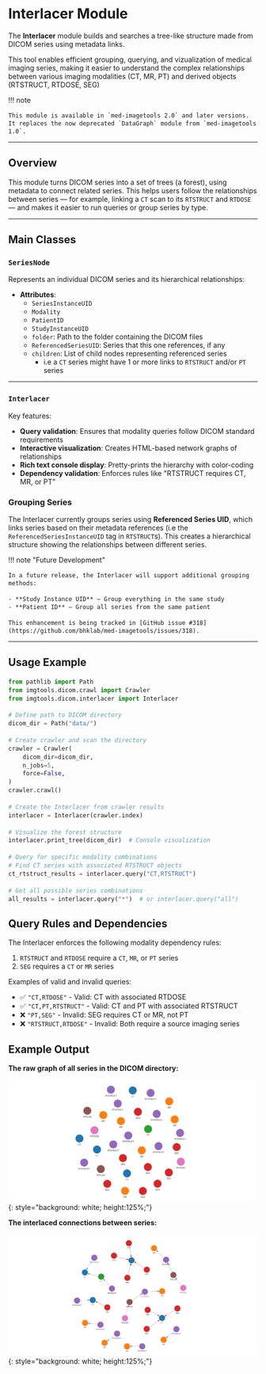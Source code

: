 # Interlacer Module

The **Interlacer** module builds and searches a tree-like structure made from
DICOM series using metadata links. 

This tool enables efficient grouping, querying, and vizualization of medical
imaging series, making it easier to understand the complex
relationships between various imaging modalities (CT, MR, PT) and derived
objects (RTSTRUCT, RTDOSE, SEG)


!!! note 

    This module is available in `med-imagetools 2.0` and later versions.
    It replaces the now deprecated `DataGraph` module from `med-imagetools 1.0`.

---

## Overview

This module turns DICOM series into a set of trees (a forest), using metadata
to connect related series. This helps users follow the relationships between
series — for example, linking a `CT` scan to its `RTSTRUCT` and `RTDOSE` —
and makes it easier to run queries or group series by type.

---

## Main Classes

### `SeriesNode`

Represents an individual DICOM series and its hierarchical relationships:

- **Attributes**:
  - `SeriesInstanceUID`
  - `Modality`
  - `PatientID`
  - `StudyInstanceUID`
  - `folder`: Path to the folder containing the DICOM files
  - `ReferencedSeriesUID`: Series that this one references, if any
  - `children`: List of child nodes representing referenced series
    - i.e a `CT` series might have 1 or more links to `RTSTRUCT` and/or  `PT` series

---
### `Interlacer`

Key features:

- **Query validation**: Ensures that modality queries follow DICOM standard requirements
- **Interactive visualization**: Creates HTML-based network graphs of relationships
- **Rich text console display**: Pretty-prints the hierarchy with color-coding
- **Dependency validation**: Enforces rules like "RTSTRUCT requires CT, MR, or PT"

### Grouping Series

The Interlacer currently groups series using **Referenced Series UID**, which links series based on their metadata references (i.e the `ReferencedSeriesInstanceUID` tag in `RTSTRUCT`s). This creates a hierarchical structure showing the relationships between different series.

!!! note "Future Development"
    
    In a future release, the Interlacer will support additional grouping methods:
    
    - **Study Instance UID** – Group everything in the same study
    - **Patient ID** – Group all series from the same patient
    
    This enhancement is being tracked in [GitHub issue #318](https://github.com/bhklab/med-imagetools/issues/318).

---

## Usage Example

```python
from pathlib import Path
from imgtools.dicom.crawl import Crawler
from imgtools.dicom.interlacer import Interlacer

# Define path to DICOM directory
dicom_dir = Path("data/")

# Create crawler and scan the directory
crawler = Crawler(
    dicom_dir=dicom_dir,
    n_jobs=5,
    force=False,
)
crawler.crawl()

# Create the Interlacer from crawler results
interlacer = Interlacer(crawler.index)

# Visualize the forest structure
interlacer.print_tree(dicom_dir)  # Console visualization

# Query for specific modality combinations
# Find CT series with associated RTSTRUCT objects
ct_rtstruct_results = interlacer.query("CT,RTSTRUCT")

# Get all possible series combinations
all_results = interlacer.query("*")  # or interlacer.query("all")
```

## Query Rules and Dependencies

The Interlacer enforces the following modality dependency rules:

1. `RTSTRUCT` and `RTDOSE` require a `CT`, `MR`, or `PT` series
2. `SEG` requires a `CT` or `MR` series

Examples of valid and invalid queries:

- ✅ `"CT,RTDOSE"` - Valid: CT with associated RTDOSE
- ✅ `"CT,PT,RTSTRUCT"` - Valid: CT and PT with associated RTSTRUCT
- ❌ `"PT,SEG"` - Invalid: SEG requires CT or MR, not PT
- ❌ `"RTSTRUCT,RTDOSE"` - Invalid: Both require a source imaging series

## Example Output

**The raw graph of all series in the DICOM directory:**

![Unstructured Data](../../images/unstructured.png){: style="background: white; height:125%;"}

**The interlaced connections between series:**

![Structured Data](../../images/structured.png){: style="background: white; height:125%;"}
